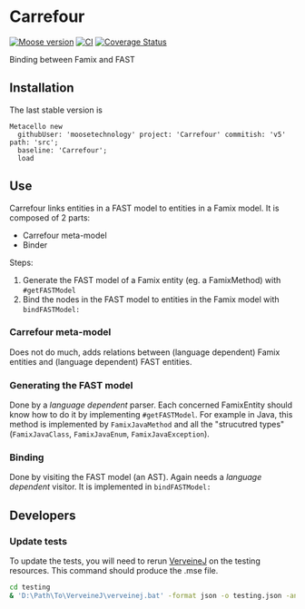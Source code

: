 # Carrefour

[![Moose version](https://img.shields.io/badge/Moose-11-%23aac9ff.svg)](https://github.com/moosetechnology/Moose)
[![CI](https://github.com/moosetechnology/Carrefour/actions/workflows/test-moose11.yml/badge.svg?branch=v4)](https://github.com/moosetechnology/Carrefour/actions/workflows/test-moose11.yml)
[![Coverage Status](https://coveralls.io/repos/github/moosetechnology/Carrefour/badge.svg?branch=v5)](https://coveralls.io/github/moosetechnology/Carrefour?branch=v5)

Binding between Famix and FAST

## Installation

The last stable version is

```st
Metacello new
  githubUser: 'moosetechnology' project: 'Carrefour' commitish: 'v5' path: 'src';
  baseline: 'Carrefour';
  load
```

## Use

Carrefour links entities in a FAST model to entities in a Famix model.
It is composed of 2 parts:
- Carrefour meta-model
- Binder

Steps:
1. Generate the FAST model of a Famix entity (eg. a FamixMethod) with  `#getFASTModel`
2. Bind the nodes in the FAST model to entities in the Famix model with `bindFASTModel:`

### Carrefour meta-model

Does not do much, adds relations between (language dependent) Famix entities and (language dependent) FAST entities.

### Generating the FAST model

Done by a *language dependent* parser.
Each concerned FamixEntity should know how to do it by implementing `#getFASTModel`.
For example in Java, this method is implemented by `FamixJavaMethod` and all the "strucutred types" (`FamixJavaClass`, `FamixJavaEnum`, `FamixJavaException`). 

### Binding

Done by visiting the FAST model (an AST).
Again needs a *language dependent* visitor.
It is implemented in `bindFASTModel:`

## Developers

### Update tests

To update the tests, you will need to rerun [VerveineJ](https://modularmoose.org/moose-wiki/Developers/Parsers/VerveineJ
) on the testing resources.
This command should produce the .mse file.

```sh
cd testing
& 'D:\Path\To\VerveineJ\verveinej.bat' -format json -o testing.json -anchor assoc -autocp './src' './src'
```
